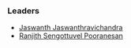 ### Leaders
* [Jaswanth Jaswanthravichandra](mailto:jaswanth.jaswanthravichandra@owasp.org)
* [Ranjith Sengottuvel Pooranesan](mailto:ranjith.sengottuvelpooranesan@owasp.org)
